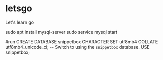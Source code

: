 # letsgo
Let's learn go

sudo apt install mysql-server
sudo service mysql start


#run
CREATE DATABASE snippetbox CHARACTER SET utf8mb4 COLLATE utf8mb4_unicode_ci;
-- Switch to using the `snippetbox` database.
USE snippetbox;